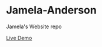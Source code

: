 # Jamela-Anderson
Jamela's Website repo

[Live Demo](https://jevinanderson.github.io/Jamela-Anderson/)
